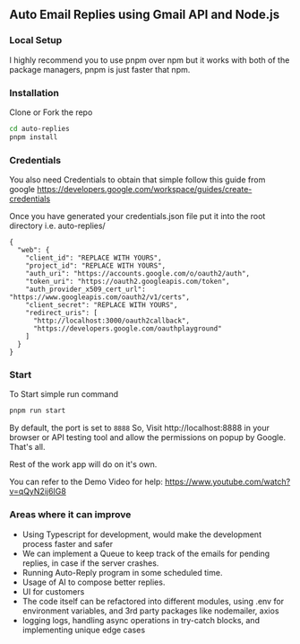 ## Auto Email Replies using Gmail API and Node.js

### Local Setup

I highly recommend you to use pnpm over npm but it works with both of the package managers, pnpm is just faster that npm.

### Installation

Clone or Fork the repo

```bash
cd auto-replies
pnpm install
```

### Credentials

You also need Credentials to obtain that simple follow this guide from google https://developers.google.com/workspace/guides/create-credentials

Once you have generated your credentials.json file put it into the root directory i.e. auto-replies/

```
{
  "web": {
    "client_id": "REPLACE WITH YOURS",
    "project_id": "REPLACE WITH YOURS",
    "auth_uri": "https://accounts.google.com/o/oauth2/auth",
    "token_uri": "https://oauth2.googleapis.com/token",
    "auth_provider_x509_cert_url": "https://www.googleapis.com/oauth2/v1/certs",
    "client_secret": "REPLACE WITH YOURS",
    "redirect_uris": [
      "http://localhost:3000/oauth2callback",
      "https://developers.google.com/oauthplayground"
    ]
  }
}
```

### Start

To Start simple run command

```bash
pnpm run start
```

By default, the port is set to `8888` So, Visit http://localhost:8888 in your browser or API testing tool and allow the permissions on popup by Google. That's all.

Rest of the work app will do on it's own.

You can refer to the Demo Video for help: https://www.youtube.com/watch?v=qQyN2ij6IG8

### Areas where it can improve

- Using Typescript for development, would make the development process faster and safer
- We can implement a Queue to keep track of the emails for pending replies, in case if the server crashes.
- Running Auto-Reply program in some scheduled time.
- Usage of AI to compose better replies.
- UI for customers
- The code itself can be refactored into different modules, using .env for environment variables, and 3rd party packages like nodemailer, axios
- logging logs, handling async operations in try-catch blocks, and implementing unique edge cases
